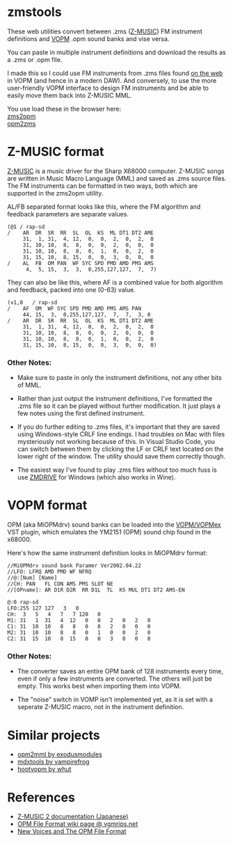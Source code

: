 # zmstools

These web utilities convert between .zms ([Z-MUSIC](https://web.archive.org/web/20240126144946/http://www.z-z-z.jp/zmusic/)) FM instrument definitions and [VOPM](http://picopicose.com/software.html) .opm sound banks and vise versa. 

You can paste in multiple instrument definitions and download the results as a .zms or .opm file. 

I made this so I could use FM instruments from .zms files found [on the web](http://most.bigmoney.biz/g0org/music/?cat=50&paged=4) in VOPM (and hence in a modern DAW). And conversely, to use the more user-friendly VOPM interface to design FM instruments and be able to easily move them back into Z-MUSIC MML.

You use load these in the browser here:<br>
<a href="https://mattkuebrich.com/zmstools/zms2opm.html" target=”_blank”>zms2opm</a><br>
<a href="https://mattkuebrich.com/zmstools/opm2zms.html" target=”_blank”>opm2zms</a>

# Z-MUSIC format

[Z-MUSIC](https://web.archive.org/web/20240126144946/http://www.z-z-z.jp/zmusic/) is a music driver for the Sharp X68000 computer. Z-MUSIC songs are written in Music Macro Language (MML) and saved as .zms source files. The FM instruments can be formatted in two ways, both which are supported in the zms2opm utility. 

AL/FB separated format looks like this, where the FM algorithm and feedback parameters are separate values.

```
(@1	/ rap-sd
/	 AR  DR  SR  RR  SL  OL  KS  ML DT1 DT2 AME
	 31,  1, 31,  4, 12,  0,  0,  2,  0,  2,  0
	 31, 10, 10,  8,  8,  0,  0,  2,  0,  0,  0
	 31, 10, 10,  8,  8,  0,  1,  0,  0,  2,  0
	 31, 15, 10,  8, 15,  0,  0,  3,  0,  0,  0
/	 AL  FB  OM PAN  WF SYC SPD PMD AMD PMS AMS
	  4,  5, 15,  3,  3,  0,255,127,127,  7,  7)
```

They can also be like this, where AF is a combined value for both algorithm and feedback, packed into one (0-63) value. 

```
(v1,0	/ rap-sd
/	 AF  OM  WF SYC SPD PMD AMD PMS AMS PAN
	 44, 15,  3,  0,255,127,127,  7,  7,  3, 0
/	 AR  DR  SR  RR  SL  OL  KS  ML DT1 DT2 AME
	 31,  1, 31,  4, 12,  0,  0,  2,  0,  2,  0
	 31, 10, 10,  8,  8,  0,  0,  2,  0,  0,  0
	 31, 10, 10,  8,  8,  0,  1,  0,  0,  2,  0
	 31, 15, 10,  8, 15,  0,  0,  3,  0,  0,  0)
```

### Other Notes: 
* Make sure to paste in only the instrument definitions, not any other bits of MML.

* Rather than just output the instrument definitions, I've formatted the .zms file so it can be played without further modification. It just plays a few notes using the first defined instrument.

* If you do further editing to .zms files, it's important that they are saved using Windows-style CRLF line endings. I had troubles on Mac with files mysteriously not working because of this. In Visual Studio Code, you can switch between them by clicking the LF or CRLF text located on the lower right of the window. The utility should save them correctly though.

* The easiest way I've found to play .zms files without too much fuss is use [ZMDRIVE](https://t.co/ovnG4JLugE) for Windows (which also works in Wine).

# VOPM format

OPM (aka MiOPMdrv) sound banks can be loaded into the [VOPM/VOPMex](http://picopicose.com/software.html) VST plugin, which emulates the YM2151 (OPM) sound chip found in the x68000. 

 Here's how the same instrument definition looks in MiOPMdrv format:

 ```
//MiOPMdrv sound bank Paramer Ver2002.04.22 
//LFO: LFRQ AMD PMD WF NFRQ
//@:[Num] [Name]
//CH: PAN	FL CON AMS PMS SLOT NE
//[OPname]: AR D1R D2R	RR D1L	TL	KS MUL DT1 DT2 AMS-EN

@:0 rap-sd
LFO:255 127 127   3   0
CH:  3   5   4   7   7 120   0
M1: 31   1  31   4  12   0   0   2   0   2   0
C1: 31  10  10   8   8   0   0   2   0   0   0
M2: 31  10  10   8   8   0   1   0   0   2   0
C2: 31  15  10   8  15   0   0   3   0   0   0
```

### Other Notes:

* The converter saves an entire OPM bank of 128 instruments every time, even if only a few instruments are converted. The others will just be empty. This works best when importing them into VOPM.

* The "noise" switch in VOMP isn't implemented yet, as it is set with a seperate Z-MUSIC macro, not in the instrument definition.

# Similar projects
* [opm2mml by exodusmodules](https://nfggames.com/forum2/index.php?topic=5992.0)
* [mdxtools by vampirefrog](https://github.com/vampirefrog/mdxtools)
* [hootvopm by whut](https://git.lain.church/whut/hootvopm)

# References
* [Z-MUSIC 2 documentation (Japanese)](https://nfggames.com/X68000/Documentation/Zmusic/zmusic2.txt)
* [OPM File Format wiki page @ vgmrips.net](https://vgmrips.net/wiki/OPM_File_Format)
* [New Voices and The OPM File Format](https://www.aidanlawrence.com/mega-midi-a-playable-version-of-my-hardware-sega-genesis-synth/#opmformat)



